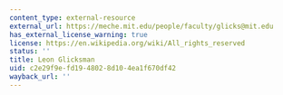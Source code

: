 ```yaml
---
content_type: external-resource
external_url: https://meche.mit.edu/people/faculty/glicks@mit.edu
has_external_license_warning: true
license: https://en.wikipedia.org/wiki/All_rights_reserved
status: ''
title: Leon Glicksman
uid: c2e29f9e-fd19-4802-8d10-4ea1f670df42
wayback_url: ''
---
```

